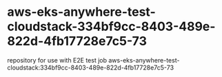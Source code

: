 # aws-eks-anywhere-test-cloudstack-334bf9cc-8403-489e-822d-4fb17728e7c5-73
repository for use with E2E test job aws-eks-anywhere-test-cloudstack:334bf9cc-8403-489e-822d-4fb17728e7c5-73
